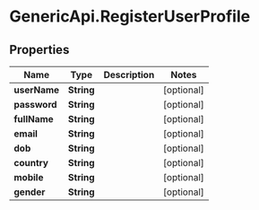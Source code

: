 # GenericApi.RegisterUserProfile

## Properties
Name | Type | Description | Notes
------------ | ------------- | ------------- | -------------
**userName** | **String** |  | [optional] 
**password** | **String** |  | [optional] 
**fullName** | **String** |  | [optional] 
**email** | **String** |  | [optional] 
**dob** | **String** |  | [optional] 
**country** | **String** |  | [optional] 
**mobile** | **String** |  | [optional] 
**gender** | **String** |  | [optional] 


